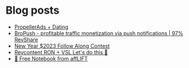 # Blog posts
<!-- BLOG-POST-LIST:START -->
- [PropellerAds + Dating](https://afflift.com/f/threads/propellerads-dating.10188/)
- [BroPush - profitable traffic monetization via push notifications | 97% RevShare](https://afflift.com/f/threads/bropush-profitable-traffic-monetization-via-push-notifications-97-revshare.7840/)
- [New Year $2023 Follow Along Contest](https://afflift.com/f/threads/new-year-2023-follow-along-contest.10177/)
- [Revcontent RON + VSL Let&#39;s do this 🚀](https://afflift.com/f/threads/revcontent-ron-vsl-lets-do-this-%F0%9F%9A%80.9662/)
- [📝 Free Notebook from affLIFT](https://afflift.com/f/threads/%F0%9F%93%9D-free-notebook-from-afflift.10054/)
<!-- BLOG-POST-LIST:END -->
